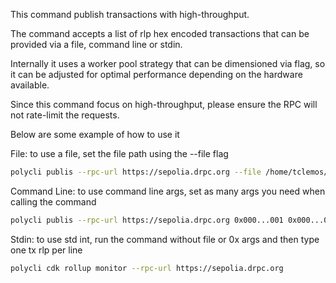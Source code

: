 This command publish transactions with high-throughput.

The command accepts a list of rlp hex encoded transactions that can be provided via a file, 
command line or stdin.

Internally it uses a worker pool strategy that can be dimensioned via flag, so it can be adjusted 
for optimal performance depending on the hardware available.

Since this command focus on high-throughput, please ensure the RPC will not rate-limit the requests.

Below are some example of how to use it

File: to use a file, set the file path using the --file flag
```bash
polycli publis --rpc-url https://sepolia.drpc.org --file /home/tclemos/txs
```

Command Line: to use command line args, set as many args you need when calling the command
```bash
polycli publis --rpc-url https://sepolia.drpc.org 0x000...001 0x000...002 0x000...003 0x000...004 ...
```

Stdin: to use std int, run the command without file or 0x args and then type one tx rlp per line
```bash
polycli cdk rollup monitor --rpc-url https://sepolia.drpc.org


```
